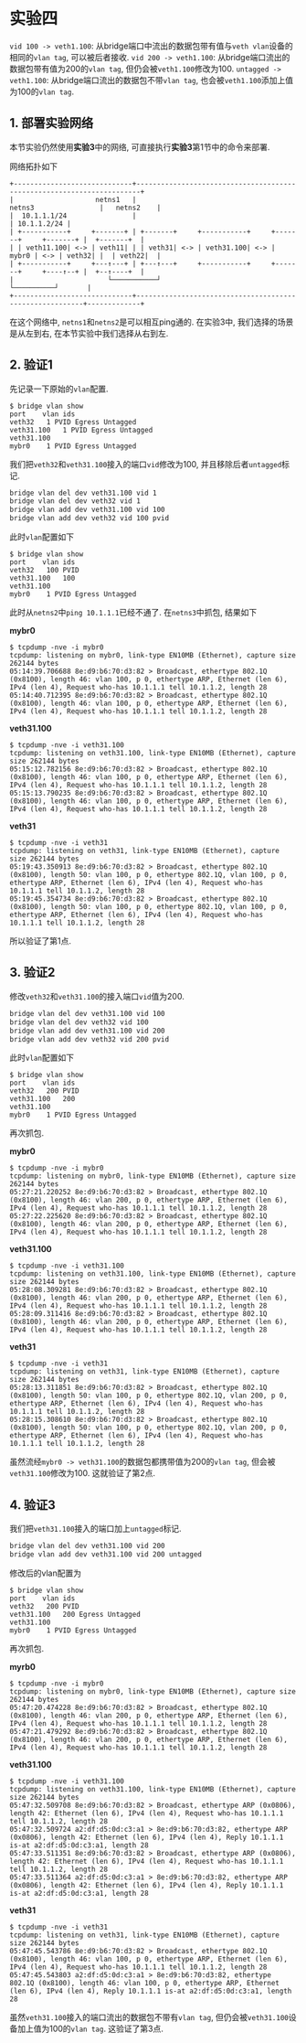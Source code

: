 # 实验四

`vid 100 -> veth1.100`: 从bridge端口中流出的数据包带有值与`veth vlan`设备的相同的`vlan tag`, 可以被后者接收. 
`vid 200 -> veth1.100`: 从bridge端口流出的数据包带有值为200的`vlan tag`, 但仍会被`veth1.100`修改为100.
`untagged -> veth1.100`: 从bridge端口流出的数据包不带`vlan tag`, 也会被`veth1.100`添加上值为100的`vlan tag`.

## 1. 部署实验网络

本节实验仍然使用**实验3**中的网络, 可直接执行**实验3**第1节中的命令来部署.

网络拓扑如下

```
+-----------------------------+-----------------------------------------------------------------------+
|                    netns1   |                                   netns3                |   netns2    |
|  10.1.1.1/24                |                                                         | 10.1.1.2/24 |
| +-----------+     +-------+ | +-------+     +-----------+     +-------+     +-------+ |  +-------+  |
| | veth11.100| <-> | veth11| | | veth31| <-> | veth31.100| <-> | mybr0 | <-> | veth32| |  | veth22|  |
| +-----------+     +---↑---+ | +---↑---+     +-----------+     +-------+     +----↑--+ |  +--↑----+  |
|                       └───────────┘                                              └──────────┘       |
+-----------------------------+---------------------------------------------------------+-------------+
```

在这个网络中, `netns1`和`netns2`是可以相互ping通的. 在实验3中, 我们选择的场景是从左到右, 在本节实验中我们选择从右到左.

## 2. 验证1

先记录一下原始的`vlan`配置.

```console
$ bridge vlan show
port	vlan ids
veth32	 1 PVID Egress Untagged
veth31.100	 1 PVID Egress Untagged
veth31.100
mybr0	 1 PVID Egress Untagged
```

我们把`veth32`和`veth31.100`接入的端口`vid`修改为100, 并且移除后者`untagged`标记.

```bash
bridge vlan del dev veth31.100 vid 1
bridge vlan del dev veth32 vid 1
bridge vlan add dev veth31.100 vid 100
bridge vlan add dev veth32 vid 100 pvid
```

此时`vlan`配置如下

```
$ bridge vlan show
port	vlan ids
veth32	 100 PVID
veth31.100	 100
veth31.100
mybr0	 1 PVID Egress Untagged
```

此时从`netns2`中`ping 10.1.1.1`已经不通了. 在`netns3`中抓包, 结果如下

**mybr0**

```console
$ tcpdump -nve -i mybr0
tcpdump: listening on mybr0, link-type EN10MB (Ethernet), capture size 262144 bytes
05:14:39.706688 8e:d9:b6:70:d3:82 > Broadcast, ethertype 802.1Q (0x8100), length 46: vlan 100, p 0, ethertype ARP, Ethernet (len 6), IPv4 (len 4), Request who-has 10.1.1.1 tell 10.1.1.2, length 28
05:14:40.712395 8e:d9:b6:70:d3:82 > Broadcast, ethertype 802.1Q (0x8100), length 46: vlan 100, p 0, ethertype ARP, Ethernet (len 6), IPv4 (len 4), Request who-has 10.1.1.1 tell 10.1.1.2, length 28
```

**veth31.100**

```console
$ tcpdump -nve -i veth31.100
tcpdump: listening on veth31.100, link-type EN10MB (Ethernet), capture size 262144 bytes
05:15:12.782156 8e:d9:b6:70:d3:82 > Broadcast, ethertype 802.1Q (0x8100), length 46: vlan 100, p 0, ethertype ARP, Ethernet (len 6), IPv4 (len 4), Request who-has 10.1.1.1 tell 10.1.1.2, length 28
05:15:13.790235 8e:d9:b6:70:d3:82 > Broadcast, ethertype 802.1Q (0x8100), length 46: vlan 100, p 0, ethertype ARP, Ethernet (len 6), IPv4 (len 4), Request who-has 10.1.1.1 tell 10.1.1.2, length 28
```

**veth31**

```console
$ tcpdump -nve -i veth31
tcpdump: listening on veth31, link-type EN10MB (Ethernet), capture size 262144 bytes
05:19:43.350913 8e:d9:b6:70:d3:82 > Broadcast, ethertype 802.1Q (0x8100), length 50: vlan 100, p 0, ethertype 802.1Q, vlan 100, p 0, ethertype ARP, Ethernet (len 6), IPv4 (len 4), Request who-has 10.1.1.1 tell 10.1.1.2, length 28
05:19:45.354734 8e:d9:b6:70:d3:82 > Broadcast, ethertype 802.1Q (0x8100), length 50: vlan 100, p 0, ethertype 802.1Q, vlan 100, p 0, ethertype ARP, Ethernet (len 6), IPv4 (len 4), Request who-has 10.1.1.1 tell 10.1.1.2, length 28
```

所以验证了第1点.

## 3. 验证2

修改`veth32`和`veth31.100`的接入端口`vid`值为200.

```bash
bridge vlan del dev veth31.100 vid 100
bridge vlan del dev veth32 vid 100
bridge vlan add dev veth31.100 vid 200
bridge vlan add dev veth32 vid 200 pvid
```

此时`vlan`配置如下

```console
$ bridge vlan show
port	vlan ids
veth32	 200 PVID
veth31.100	 200
veth31.100
mybr0	 1 PVID Egress Untagged
```

再次抓包.

**mybr0**

```
$ tcpdump -nve -i mybr0
tcpdump: listening on mybr0, link-type EN10MB (Ethernet), capture size 262144 bytes
05:27:21.220252 8e:d9:b6:70:d3:82 > Broadcast, ethertype 802.1Q (0x8100), length 46: vlan 200, p 0, ethertype ARP, Ethernet (len 6), IPv4 (len 4), Request who-has 10.1.1.1 tell 10.1.1.2, length 28
05:27:22.225620 8e:d9:b6:70:d3:82 > Broadcast, ethertype 802.1Q (0x8100), length 46: vlan 200, p 0, ethertype ARP, Ethernet (len 6), IPv4 (len 4), Request who-has 10.1.1.1 tell 10.1.1.2, length 28
```

**veth31.100**

```console
$ tcpdump -nve -i veth31.100
tcpdump: listening on veth31.100, link-type EN10MB (Ethernet), capture size 262144 bytes
05:28:08.309281 8e:d9:b6:70:d3:82 > Broadcast, ethertype 802.1Q (0x8100), length 46: vlan 200, p 0, ethertype ARP, Ethernet (len 6), IPv4 (len 4), Request who-has 10.1.1.1 tell 10.1.1.2, length 28
05:28:09.311416 8e:d9:b6:70:d3:82 > Broadcast, ethertype 802.1Q (0x8100), length 46: vlan 200, p 0, ethertype ARP, Ethernet (len 6), IPv4 (len 4), Request who-has 10.1.1.1 tell 10.1.1.2, length 28
```

**veth31**

```console
$ tcpdump -nve -i veth31
tcpdump: listening on veth31, link-type EN10MB (Ethernet), capture size 262144 bytes
05:28:13.311851 8e:d9:b6:70:d3:82 > Broadcast, ethertype 802.1Q (0x8100), length 50: vlan 100, p 0, ethertype 802.1Q, vlan 200, p 0, ethertype ARP, Ethernet (len 6), IPv4 (len 4), Request who-has 10.1.1.1 tell 10.1.1.2, length 28
05:28:15.308610 8e:d9:b6:70:d3:82 > Broadcast, ethertype 802.1Q (0x8100), length 50: vlan 100, p 0, ethertype 802.1Q, vlan 200, p 0, ethertype ARP, Ethernet (len 6), IPv4 (len 4), Request who-has 10.1.1.1 tell 10.1.1.2, length 28
```

虽然流经`mybr0 -> veth31.100`的数据包都携带值为200的`vlan tag`, 但会被`veth31.100`修改为100. 这就验证了第2点.

## 4. 验证3

我们把`veth31.100`接入的端口加上`untagged`标记.

```bash
bridge vlan del dev veth31.100 vid 200
bridge vlan add dev veth31.100 vid 200 untagged
```

修改后的vlan配置为

```console
$ bridge vlan show
port	vlan ids
veth32	 200 PVID
veth31.100	 200 Egress Untagged
veth31.100
mybr0	 1 PVID Egress Untagged
```

再次抓包.

**myrb0**

```console
$ tcpdump -nve -i mybr0
tcpdump: listening on mybr0, link-type EN10MB (Ethernet), capture size 262144 bytes
05:47:20.474228 8e:d9:b6:70:d3:82 > Broadcast, ethertype 802.1Q (0x8100), length 46: vlan 200, p 0, ethertype ARP, Ethernet (len 6), IPv4 (len 4), Request who-has 10.1.1.1 tell 10.1.1.2, length 28
05:47:21.479292 8e:d9:b6:70:d3:82 > Broadcast, ethertype 802.1Q (0x8100), length 46: vlan 200, p 0, ethertype ARP, Ethernet (len 6), IPv4 (len 4), Request who-has 10.1.1.1 tell 10.1.1.2, length 28
```

**veth31.100**

```
$ tcpdump -nve -i veth31.100
tcpdump: listening on veth31.100, link-type EN10MB (Ethernet), capture size 262144 bytes
05:47:32.509708 8e:d9:b6:70:d3:82 > Broadcast, ethertype ARP (0x0806), length 42: Ethernet (len 6), IPv4 (len 4), Request who-has 10.1.1.1 tell 10.1.1.2, length 28
05:47:32.509724 a2:df:d5:0d:c3:a1 > 8e:d9:b6:70:d3:82, ethertype ARP (0x0806), length 42: Ethernet (len 6), IPv4 (len 4), Reply 10.1.1.1 is-at a2:df:d5:0d:c3:a1, length 28
05:47:33.511351 8e:d9:b6:70:d3:82 > Broadcast, ethertype ARP (0x0806), length 42: Ethernet (len 6), IPv4 (len 4), Request who-has 10.1.1.1 tell 10.1.1.2, length 28
05:47:33.511364 a2:df:d5:0d:c3:a1 > 8e:d9:b6:70:d3:82, ethertype ARP (0x0806), length 42: Ethernet (len 6), IPv4 (len 4), Reply 10.1.1.1 is-at a2:df:d5:0d:c3:a1, length 28
```

**veth31**

```
$ tcpdump -nve -i veth31
tcpdump: listening on veth31, link-type EN10MB (Ethernet), capture size 262144 bytes
05:47:45.543786 8e:d9:b6:70:d3:82 > Broadcast, ethertype 802.1Q (0x8100), length 46: vlan 100, p 0, ethertype ARP, Ethernet (len 6), IPv4 (len 4), Request who-has 10.1.1.1 tell 10.1.1.2, length 28
05:47:45.543803 a2:df:d5:0d:c3:a1 > 8e:d9:b6:70:d3:82, ethertype 802.1Q (0x8100), length 46: vlan 100, p 0, ethertype ARP, Ethernet (len 6), IPv4 (len 4), Reply 10.1.1.1 is-at a2:df:d5:0d:c3:a1, length 28
```

虽然`veth31.100`接入的端口流出的数据包不带有`vlan tag`, 但仍会被`veth31.100`设备加上值为100的`vlan tag`. 这验证了第3点.
